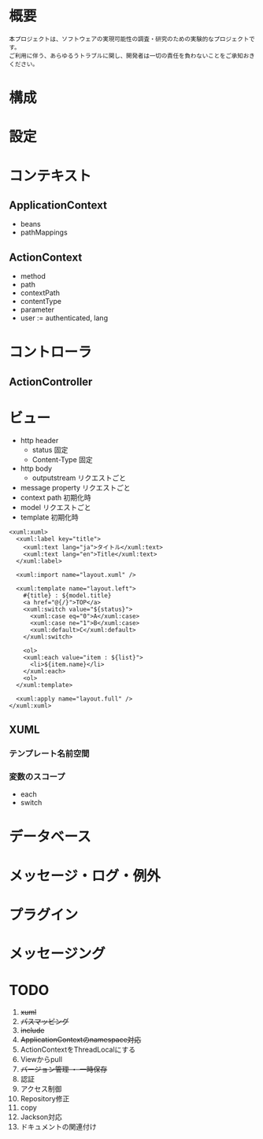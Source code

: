 # 概要

```
本プロジェクトは、ソフトウェアの実現可能性の調査・研究のための実験的なプロジェクトです。
ご利用に伴う、あらゆるうトラブルに関し、開発者は一切の責任を負わないことをご承知おきください。
```

# 構成
# 設定
# コンテキスト
## ApplicationContext
* beans
* pathMappings

## ActionContext
* method
* path
* contextPath
* contentType
* parameter
* user := authenticated, lang

# コントローラ
## ActionController
# ビュー
* http header
  * status          固定
  * Content-Type    固定	
* http body
  * outputstream    リクエストごと
* message property	リクエストごと
* context path		初期化時
* model				リクエストごと
* template			初期化時

```
<xuml:xuml>
  <xuml:label key="title">
    <xuml:text lang="ja">タイトル</xuml:text>
    <xuml:text lang="en">Title</xuml:text>
  </xuml:label>

  <xuml:import name="layout.xuml" />

  <xuml:template name="layout.left">
    #{title} : ${model.title}
    <a href="@{/}">TOP</a>
    <xuml:switch value="${status}">
      <xuml:case eq="0">A</xuml:case>
      <xuml:case ne="1">B</xuml:case>
      <xuml:default>C</xuml:default>
    </xuml:switch>

    <ol>
    <xuml:each value="item : ${list}">
      <li>${item.name}</li>
    </xuml:each>
    <ol>
  </xuml:template>

  <xuml:apply name="layout.full" />
</xuml:xuml>
```

## XUML
### テンプレート名前空間
### 変数のスコープ
* each
* switch

# データベース
# メッセージ・ログ・例外
# プラグイン
# メッセージング

# TODO

1. <s>xuml</s>
1. <s>パスマッピング</s>
1. <s>include</s>
1. <s>ApplicationContextのnamespace対応</s>
1. ActionContextをThreadLocalにする
1. Viewからpull
1. <s>バージョン管理 ・ 一時保存</s>
1. 認証
1. アクセス制御
1. Repository修正
1. copy
1. Jackson対応
1. ドキュメントの関連付け

